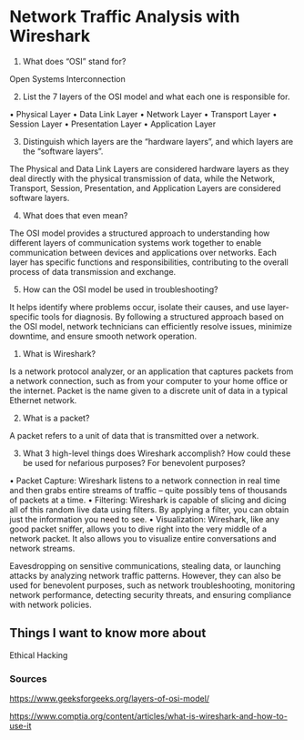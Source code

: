 # Network Traffic Analysis with Wireshark

1.	What does “OSI” stand for?

Open Systems Interconnection

2.	List the 7 layers of the OSI model and what each one is responsible for.

•	Physical Layer
•	Data Link Layer
•	Network Layer
•	Transport Layer
•	Session Layer
•	Presentation Layer
•	Application Layer

3.	Distinguish which layers are the “hardware layers”, and which layers are the “software layers”. 

The Physical and Data Link Layers are considered hardware layers as they deal directly with the physical transmission of data, while the Network, Transport, Session, Presentation, and Application Layers are considered software layers.

4.	What does that even mean?

The OSI model provides a structured approach to understanding how different layers of communication systems work together to enable communication between devices and applications over networks. Each layer has specific functions and responsibilities, contributing to the overall process of data transmission and exchange.

5.	How can the OSI model be used in troubleshooting?

It helps identify where problems occur, isolate their causes, and use layer-specific tools for diagnosis. By following a structured approach based on the OSI model, network technicians can efficiently resolve issues, minimize downtime, and ensure smooth network operation.

1.	What is Wireshark?

Is a network protocol analyzer, or an application that captures packets from a network connection, such as from your computer to your home office or the internet. Packet is the name given to a discrete unit of data in a typical Ethernet network.

2.	What is a packet?

A packet refers to a unit of data that is transmitted over a network.

3.	What 3 high-level things does Wireshark accomplish? How could these be used for nefarious purposes? For benevolent purposes?

•	Packet Capture: Wireshark listens to a network connection in real time and then grabs entire streams of traffic – quite possibly tens of thousands of packets at a time.
•	Filtering: Wireshark is capable of slicing and dicing all of this random live data using filters. By applying a filter, you can obtain just the information you need to see.
•	Visualization: Wireshark, like any good packet sniffer, allows you to dive right into the very middle of a network packet. It also allows you to visualize entire conversations and network streams.

Eavesdropping on sensitive communications, stealing data, or launching attacks by analyzing network traffic patterns. However, they can also be used for benevolent purposes, such as network troubleshooting, monitoring network performance, detecting security threats, and ensuring compliance with network policies.

## Things I want to know more about

Ethical Hacking

### Sources

https://www.geeksforgeeks.org/layers-of-osi-model/

https://www.comptia.org/content/articles/what-is-wireshark-and-how-to-use-it


